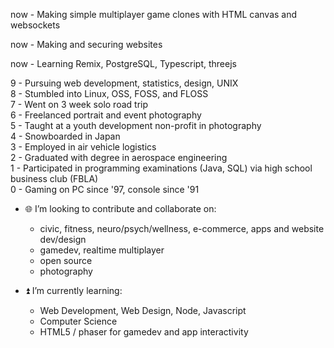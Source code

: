 now - Making simple multiplayer game clones with HTML canvas and websockets

now - Making and securing websites <br>

now - Learning Remix, PostgreSQL, Typescript, threejs <br>

9 - Pursuing web development, statistics, design, UNIX <br>
8 - Stumbled into Linux, OSS, FOSS, and FLOSS <br>
7 - Went on 3 week solo road trip <br>
6 - Freelanced portrait and event photography <br>
5 - Taught at a youth development non-profit in photography <br>
4 - Snowboarded in Japan <br>
3 - Employed in air vehicle logistics <br>
2 - Graduated with degree in aerospace engineering <br>
1 - Participated in programming examinations (Java, SQL) via high school business club (FBLA)<br>
0 - Gaming on PC since '97, console since '91

- 🌐 I’m looking to contribute and collaborate on:
  - civic, fitness, neuro/psych/wellness, e-commerce, apps and website dev/design
  - gamedev, realtime multiplayer
  - open source
  - photography
  
- ⏫ I’m currently learning:
  - Web Development, Web Design, Node, Javascript
  - Computer Science
  - HTML5 / phaser for gamedev and app interactivity

<!---
protofarer/protofarer is a ✨ special ✨ repository because its `README.md` (this file) appears on your GitHub profile.
You can click the Preview link to take a look at your changes.
--->
